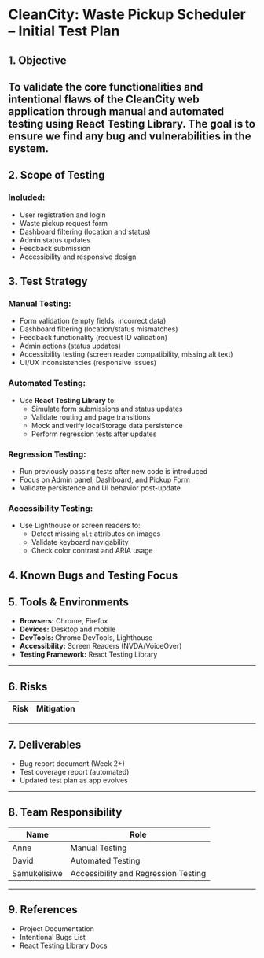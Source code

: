 # CleanCity: Waste Pickup Scheduler – Initial Test Plan

## 1. Objective
To validate the core functionalities and intentional flaws of the CleanCity web application through manual and automated testing using React Testing Library. The goal is to ensure we find any bug and vulnerabilities in the system.
---

## 2. Scope of Testing

### Included:
- User registration and login
- Waste pickup request form
- Dashboard filtering (location and status)
- Admin status updates
- Feedback submission
- Accessibility and responsive design


## 3. Test Strategy

### Manual Testing:
- Form validation (empty fields, incorrect data)
- Dashboard filtering (location/status mismatches)
- Feedback functionality (request ID validation)
- Admin actions (status updates)
- Accessibility testing (screen reader compatibility, missing alt text)
- UI/UX inconsistencies (responsive issues)

### Automated Testing:
- Use **React Testing Library** to:
  - Simulate form submissions and status updates
  - Validate routing and page transitions
  - Mock and verify localStorage data persistence
  - Perform regression tests after updates

### Regression Testing:
- Run previously passing tests after new code is introduced
- Focus on Admin panel, Dashboard, and Pickup Form
- Validate persistence and UI behavior post-update
  
### Accessibility Testing:
- Use Lighthouse or screen readers to:
  - Detect missing `alt` attributes on images
  - Validate keyboard navigability
  - Check color contrast and ARIA usage

## 4. Known Bugs and Testing Focus

## 5. Tools & Environments

- **Browsers:** Chrome, Firefox
- **Devices:** Desktop and mobile
- **DevTools:** Chrome DevTools, Lighthouse
- **Accessibility:** Screen Readers (NVDA/VoiceOver)
- **Testing Framework:** React Testing Library

---
## 6. Risks

| Risk | Mitigation |
|------|------------|

---

## 7. Deliverables

- Bug report document (Week 2+)
- Test coverage report (automated)
- Updated test plan as app evolves

---

## 8. Team Responsibility

| Name | Role |
|------|------|
| Anne | Manual Testing |
| David | Automated Testing |
| Samukelisiwe | Accessibility and Regression Testing |

---

## 9. References

- Project Documentation
- Intentional Bugs List
- React Testing Library Docs
